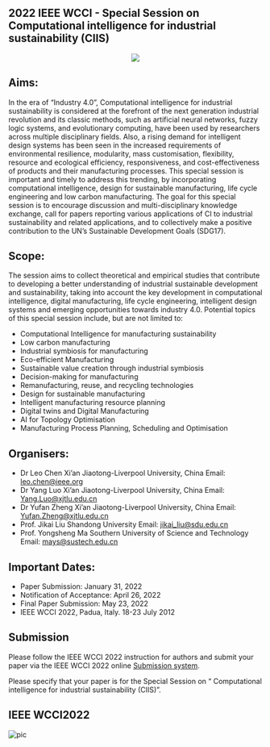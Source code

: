 ## 2022 IEEE WCCI - Special Session on Computational intelligence for industrial sustainability (CIIS)

<p align="center">
  <img src="https://wcci2022.org/wp-content/uploads/2020/07/WCCI2022-padua-logo.png" />
</p>

## Aims:

In the era of “Industry 4.0”, Computational intelligence for industrial sustainability is considered at the forefront of the next generation industrial revolution and its classic methods, such as artificial neural networks, fuzzy logic systems, and evolutionary computing, have been used by researchers across multiple disciplinary fields. Also, a rising demand for intelligent design systems has been seen in the increased requirements of environmental resilience, modularity, mass customisation, flexibility, resource and ecological efficiency, responsiveness, and cost-effectiveness of products and their manufacturing processes. This special session is important and timely to address this trending, by incorporating computational intelligence, design for sustainable manufacturing, life cycle engineering and low carbon manufacturing. The goal for this special session is to encourage discussion and multi-disciplinary knowledge exchange, call for papers reporting various applications of CI to industrial sustainability and related applications, and to collectively make a positive contribution to the UN’s Sustainable Development Goals (SDG17).

## Scope:

The session aims to collect theoretical and empirical studies that contribute to developing a better understanding of industrial sustainable development and sustainability, taking into account the key development in computational intelligence, digital manufacturing, life cycle engineering, intelligent design systems and emerging opportunities towards industry 4.0. Potential topics of this special session include, but are not limited to:

- Computational Intelligence for manufacturing sustainability
- Low carbon manufacturing
- Industrial symbiosis for manufacturing
- Eco-efficient Manufacturing
- Sustainable value creation through industrial symbiosis
- Decision-making for manufacturing
- Remanufacturing, reuse, and recycling technologies
- Design for sustainable manufacturing
- Intelligent manufacturing resource planning
- Digital twins and Digital Manufacturing
- AI for Topology Optimisation
- Manufacturing Process Planning, Scheduling and Optimisation

## Organisers:

- Dr Leo Chen Xi’an Jiaotong-Liverpool University, China Email: leo.chen@ieee.org
- Dr Yang Luo Xi’an Jiaotong-Liverpool University, China Email: Yang.Luo@xjtlu.edu.cn
- Dr Yufan Zheng Xi’an Jiaotong-Liverpool University, China Email: Yufan.Zheng@xjtlu.edu.cn
- Prof. Jikai Liu Shandong University Email: jikai_liu@sdu.edu.cn
- Prof. Yongsheng Ma Southern University of Science and Technology Email: mays@sustech.edu.cn

## Important Dates:

- Paper Submission: January 31, 2022
- Notification of Acceptance: April 26, 2022 
- Final Paper Submission: May 23, 2022 
- IEEE WCCI 2022, Padua, Italy. 18-23 July 2012

## Submission

Please follow the IEEE WCCI 2022 instruction for authors and submit your paper via the IEEE WCCI 2022 online [Submission system](https://wcci2022.org/submission/). 

Please specify that your paper is for the Special Session on “ Computational intelligence for industrial sustainability (CIIS)”.

## IEEE WCCI2022 
![pic](https://wcci2022.org/wp-content/uploads/2021/12/WCCI-blocco-sponsor2-1024x340.jpg)  

